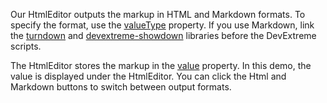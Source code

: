 Our HtmlEditor outputs the markup in HTML and Markdown formats. To specify the format, use the [valueType](/Documentation/ApiReference/UI_Components/dxHtmlEditor/Configuration/#valueType) property. If you use Markdown, link the <a href="https://www.npmjs.com/package/turndown" target="_blank" rel="noopener">turndown</a> and <a href="https://www.npmjs.com/package/devextreme-showdown" target="_blank" rel="noopener">devextreme-showdown</a> libraries before the DevExtreme scripts.

The HtmlEditor stores the markup in the [value](/Documentation/ApiReference/UI_Components/dxHtmlEditor/Configuration/#value) property. In this demo, the value is displayed under the HtmlEditor. You can click the Html and Markdown buttons to switch between output formats.
